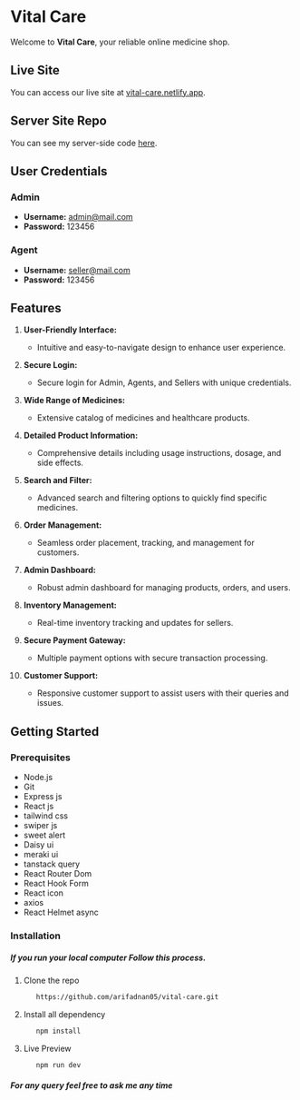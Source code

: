 # Vital Care

Welcome to **Vital Care**, your reliable online medicine shop.

## Live Site
You can access our live site at [vital-care.netlify.app](https://vital-care.netlify.app).
## Server Site Repo
You can see my server-side code [here](https://github.com/arifadnan05/vital-care-server).
## User Credentials

### Admin
- **Username:** admin@mail.com
- **Password:** 123456

### Agent
- **Username:** seller@mail.com
- **Password:** 123456

## Features

1. **User-Friendly Interface:**
   - Intuitive and easy-to-navigate design to enhance user experience.
   
2. **Secure Login:**
   - Secure login for Admin, Agents, and Sellers with unique credentials.

3. **Wide Range of Medicines:**
   - Extensive catalog of medicines and healthcare products.

4. **Detailed Product Information:**
   - Comprehensive details including usage instructions, dosage, and side effects.

5. **Search and Filter:**
   - Advanced search and filtering options to quickly find specific medicines.

6. **Order Management:**
   - Seamless order placement, tracking, and management for customers.

7. **Admin Dashboard:**
   - Robust admin dashboard for managing products, orders, and users.

8. **Inventory Management:**
   - Real-time inventory tracking and updates for sellers.

9. **Secure Payment Gateway:**
   - Multiple payment options with secure transaction processing.

10. **Customer Support:**
    - Responsive customer support to assist users with their queries and issues.

## Getting Started

### Prerequisites
- Node.js
- Git
- Express js
- React js
- tailwind css
- swiper js
- sweet alert
- Daisy ui
- meraki ui
- tanstack query
- React Router Dom
- React Hook Form
- React icon
- axios
- React Helmet async

### Installation
##### If you run your local computer Follow this process.
1. Clone the repo
   ```sh
      https://github.com/arifadnan05/vital-care.git
2. Install all dependency
   ```sh
      npm install
4. Live Preview
   ```sh
      npm run dev

##### For any query feel free to ask me any time
